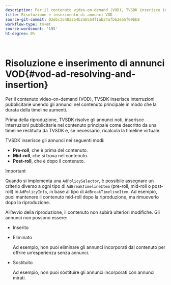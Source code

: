```yaml
---
description: Per il contenuto video-on-demand (VOD), TVSDK inserisce interruzioni pubblicitarie unendo gli annunci nel contenuto principale in modo che la durata della timeline aumenti.
title: Risoluzione e inserimento di annunci VOD
source-git-commit: 02ebc3548a254b2a6554f1ab34afbb3ea5f09bb8
workflow-type: tm+mt
source-wordcount: '195'
ht-degree: 0%

---
```


# Risoluzione e inserimento di annunci VOD{#vod-ad-resolving-and-insertion}

Per il contenuto video-on-demand (VOD), TVSDK inserisce interruzioni pubblicitarie unendo gli annunci nel contenuto principale in modo che la durata della timeline aumenti.

Prima della riproduzione, TVSDK risolve gli annunci noti, inserisce interruzioni pubblicitarie nel contenuto principale come descritto da una timeline restituita da TVSDK e, se necessario, ricalcola la timeline virtuale.

TVSDK inserisce gli annunci nei seguenti modi:

* **Pre-roll**, che è prima del contenuto.
* **Mid-roll**, che si trova nel contenuto.
* **Post-roll**, che è dopo il contenuto.

>[!IMPORTANT]
>
>Quando si implementa una `AdPolicySelector`, è possibile assegnare un criterio diverso a ogni tipo di `AdBreakTimelineItem` (pre-roll, mid-roll o post-roll) in `AdPolicyInfo`, in base al tipo di `AdBreakTimelineItem`. Ad esempio, puoi mantenere il contenuto mid-roll dopo la riproduzione, ma rimuoverlo dopo la riproduzione.

All’avvio della riproduzione, il contenuto non subirà ulteriori modifiche. Gli annunci non possono essere:

* Inserito
* Eliminato

  Ad esempio, non puoi eliminare gli annunci incorporati dal contenuto per offrire un’esperienza senza annunci.
* Sostituito

  Ad esempio, non puoi sostituire gli annunci incorporati con annunci mirati.
